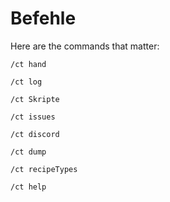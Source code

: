 # Befehle

Here are the commands that matter:
```
/ct hand
```
```
/ct log
```
```
/ct Skripte
```
```
/ct issues
```
```
/ct discord
```
```
/ct dump
```
```
/ct recipeTypes
```
```
/ct help
```